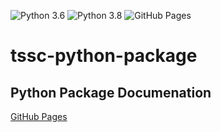 ![Python 3.6](https://github.com/rhtconsulting/tssc-python-package/workflows/Python%203.6/badge.svg?event=push)
![Python 3.8](https://github.com/rhtconsulting/tssc-python-package/workflows/Python%203.8/badge.svg?event=push)
![GitHub Pages](https://github.com/rhtconsulting/tssc-python-package/workflows/GitHub%20Pages/badge.svg?event=push)

# tssc-python-package

## Python Package Documenation
[GitHub Pages](https://rhtconsulting.github.io/tssc-python-package/)
